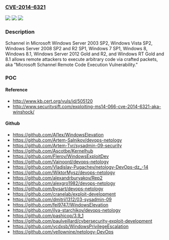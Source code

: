 ### [CVE-2014-6321](https://cve.mitre.org/cgi-bin/cvename.cgi?name=CVE-2014-6321)
![](https://img.shields.io/static/v1?label=Product&message=n%2Fa&color=blue)
![](https://img.shields.io/static/v1?label=Version&message=n%2Fa&color=blue)
![](https://img.shields.io/static/v1?label=Vulnerability&message=n%2Fa&color=brighgreen)

### Description

Schannel in Microsoft Windows Server 2003 SP2, Windows Vista SP2, Windows Server 2008 SP2 and R2 SP1, Windows 7 SP1, Windows 8, Windows 8.1, Windows Server 2012 Gold and R2, and Windows RT Gold and 8.1 allows remote attackers to execute arbitrary code via crafted packets, aka "Microsoft Schannel Remote Code Execution Vulnerability."

### POC

#### Reference
- http://www.kb.cert.org/vuls/id/505120
- http://www.securitysift.com/exploiting-ms14-066-cve-2014-6321-aka-winshock/

#### Github
- https://github.com/Al1ex/WindowsElevation
- https://github.com/Artem-Salnikov/devops-netology
- https://github.com/Artem-Tvr/sysadmin-09-security
- https://github.com/Ascotbe/Kernelhub
- https://github.com/Flerov/WindowsExploitDev
- https://github.com/Vainoord/devops-netology
- https://github.com/Vladislav-Pugachev/netology-DevOps-dz_-14
- https://github.com/WiktorMysz/devops-netology
- https://github.com/alexandrburyakov/Rep2
- https://github.com/alexgro1982/devops-netology
- https://github.com/bysart/devops-netology
- https://github.com/cranelab/exploit-development
- https://github.com/dmitrii1312/03-sysadmin-09
- https://github.com/fei9747/WindowsElevation
- https://github.com/ilya-starchikov/devops-netology
- https://github.com/pashicop/3.9_1
- https://github.com/paulveillard/cybersecurity-exploit-development
- https://github.com/ycdxsb/WindowsPrivilegeEscalation
- https://github.com/yellownine/netology-DevOps


